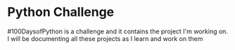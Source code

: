 # Python Challenge
#100DaysofPython is a challenge and it contains the project I'm working on. I will be documenting all these projects as I learn and work on them
